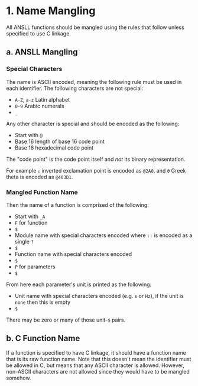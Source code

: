 # 1. Name Mangling

All ANSLL functions should be mangled using the rules that follow unless
specified to use C linkage.

## a. ANSLL Mangling

### Special Characters

The name is ASCII encoded, meaning the following rule must be used in each
identifier. The following characters are not special:

- `A-Z`, `a-z` Latin alphabet
- `0-9` Arabic numerals
- `_`

Any other character is special and should be encoded as the following:

- Start with `@`
- Base 16 length of base 16 code point
- Base 16 hexadecimal code point

The "code point" is the code point itself and *not* its binary representation.

For example `¡` inverted exclamation point is encoded as `@2A0`,
and `ϑ` Greek theta is encoded as `@403D1`.

### Mangled Function Name

Then the name of a function is comprised of the following:

- Start with `_A`
- `F` for function
- `$`
- Module name with special characters encoded where `::` is encoded as a single `?`
- `$`
- Function name with special characters encoded
- `$`
- `P` for parameters
- `$`

From here each parameter's unit is printed as the following:

- Unit name with special characters encoded (e.g. `s` or `Hz`), if the unit is `none` then this is empty
- `$`

There may be zero or many of those unit-`$` pairs.

## b. C Function Name

If a function is specified to have C linkage, it should have a function name
that is its raw function name. Note that this doesn't mean the identifier must
be allowed in C, but means that any ASCII character is allowed. However,
non-ASCII characters are not allowed since they would have to be mangled
somehow.

